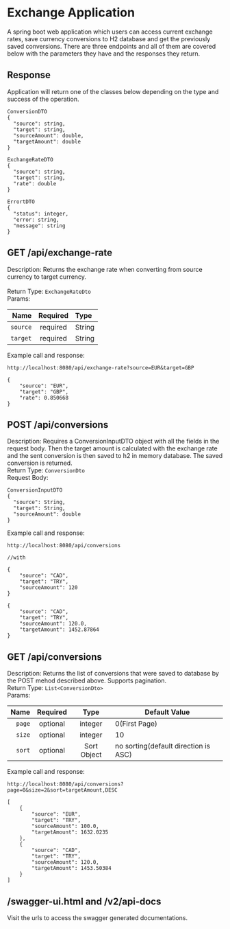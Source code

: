 # Exchange Application 

A spring boot web application which users can access current exchange rates, save currency conversions to H2 database and get the previously saved conversions. 
There are three endpoints and all of them are covered below with the parameters they have and the responses they return.

## Response

Application will return one of the classes below depending on the type and success of the operation.

```
ConversionDTO
{
  "source": string,
  "target": string,
  "sourceAmount": double,
  "targetAmount": double
}

ExchangeRateDTO
{
  "source": string,
  "target": string,
  "rate": double
}

ErrortDTO
{
  "status": integer,
  "error: string,
  "message": string
}
```

## GET /api/exchange-rate

Description: Returns the exchange rate when converting from source currency to target currency.  
<br /> Return Type: `ExchangeRateDto`
<br /> Params:


|          Name | Required |  Type                                                                                                                                                               |
| -------------:|:--------:|:------- 
|     `source` | required | String                                                                        
|     `target` | required | String   

Example call and response:

```
http://localhost:8080/api/exchange-rate?source=EUR&target=GBP
```

```
{
    "source": "EUR",
    "target": "GBP",
    "rate": 0.850668
}
```

## POST /api/conversions
Description: Requires a ConversionInputDTO object with all the fields in the request body. Then the target amount is calculated with the exchange rate and the 
sent conversion is then saved to h2 in memory database. The saved conversion is returned.
<br /> Return Type: `ConversionDto`
<br /> Request Body:  
```
ConversionInputDTO
{
  "source": String,
  "target": String,
  "sourceAmount": double
}
```
Example call and response:

```
http://localhost:8080/api/conversions

//with

{
    "source": "CAD",
    "target": "TRY",
    "sourceAmount": 120
}
```

```
{
    "source": "CAD",
    "target": "TRY",
    "sourceAmount": 120.0,
    "targetAmount": 1452.87864
}
```

## GET /api/conversions
Description: Returns the list of conversions that were saved to database by the POST mehod described above. Supports pagination.
<br /> Return Type: `List<ConversionDto>`
<br /> Params:

|          Name | Required |  Type   | Default Value                                                                                                                                                            |
| -------------:|:--------:|:-------:|---------------- 
|     `page` | optional | integer     |    0(First Page)                                                               
|     `size` | optional | integer   |       10
|     `sort` | optional | Sort Object |  no sorting(default direction is ASC)

Example call and response:

```
http://localhost:8080/api/conversions?page=0&size=2&sort=targetAmount,DESC
```

```
[
    {
        "source": "EUR",
        "target": "TRY",
        "sourceAmount": 100.0,
        "targetAmount": 1632.0235
    },
    {
        "source": "CAD",
        "target": "TRY",
        "sourceAmount": 120.0,
        "targetAmount": 1453.50384
    }
]
```

## /swagger-ui.html and /v2/api-docs

Visit the urls to access the swagger generated documentations.
